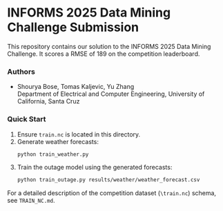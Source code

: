 # INFORMS 2025 Data Mining Challenge Submission

This repository contains our solution to the INFORMS 2025 Data Mining Challenge. It scores a RMSE of 189 on the competition leaderboard.

### Authors
- Shourya Bose, Tomas Kaljevic, Yu Zhang  
  Department of Electrical and Computer Engineering, University of California, Santa Cruz

### Quick Start
1. Ensure `train.nc` is located in this directory.
2. Generate weather forecasts:
   ```bash
   python train_weather.py
   ```
3. Train the outage model using the generated forecasts:
   ```bash
   python train_outage.py results/weather/weather_forecast.csv
   ```

For a detailed description of the competition dataset (`\train.nc`) schema, see `TRAIN_NC.md`.
